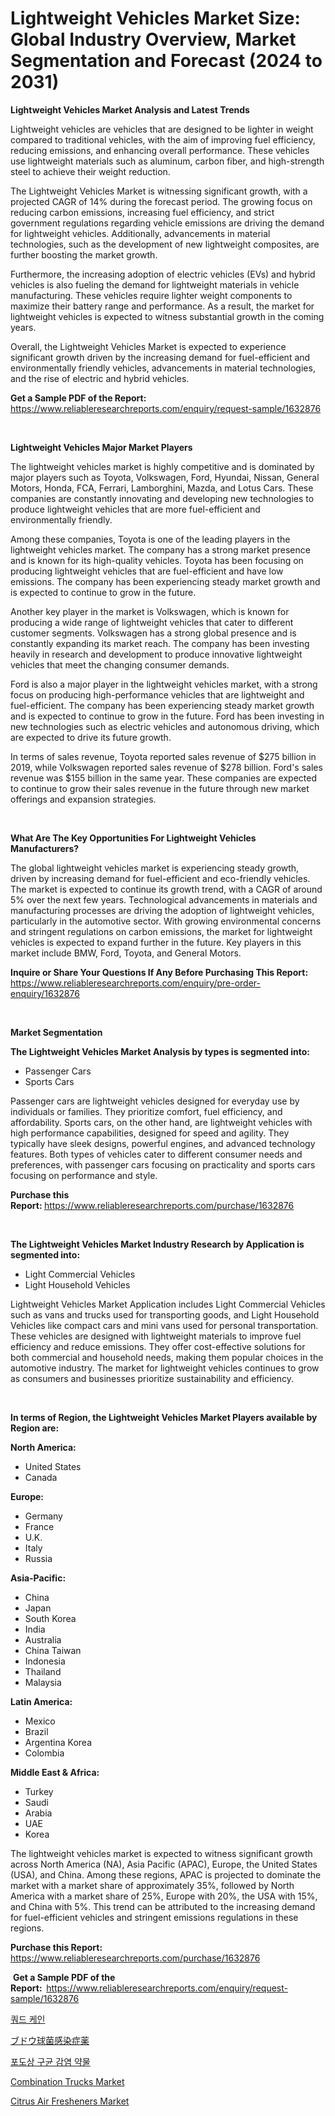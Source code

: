 <p><h1>Lightweight Vehicles Market Size: Global Industry Overview, Market Segmentation and Forecast (2024 to 2031)</h1></p><p><strong>Lightweight Vehicles Market Analysis and Latest Trends</strong></p>
<p><p>Lightweight vehicles are vehicles that are designed to be lighter in weight compared to traditional vehicles, with the aim of improving fuel efficiency, reducing emissions, and enhancing overall performance. These vehicles use lightweight materials such as aluminum, carbon fiber, and high-strength steel to achieve their weight reduction.</p><p>The Lightweight Vehicles Market is witnessing significant growth, with a projected CAGR of 14% during the forecast period. The growing focus on reducing carbon emissions, increasing fuel efficiency, and strict government regulations regarding vehicle emissions are driving the demand for lightweight vehicles. Additionally, advancements in material technologies, such as the development of new lightweight composites, are further boosting the market growth.</p><p>Furthermore, the increasing adoption of electric vehicles (EVs) and hybrid vehicles is also fueling the demand for lightweight materials in vehicle manufacturing. These vehicles require lighter weight components to maximize their battery range and performance. As a result, the market for lightweight vehicles is expected to witness substantial growth in the coming years.</p><p>Overall, the Lightweight Vehicles Market is expected to experience significant growth driven by the increasing demand for fuel-efficient and environmentally friendly vehicles, advancements in material technologies, and the rise of electric and hybrid vehicles.</p></p>
<p><strong>Get a Sample PDF of the Report:&nbsp;</strong> <a href="https://www.reliableresearchreports.com/enquiry/request-sample/1632876">https://www.reliableresearchreports.com/enquiry/request-sample/1632876</a></p>
<p>&nbsp;</p>
<p><strong>Lightweight Vehicles Major Market Players</strong></p>
<p><p>The lightweight vehicles market is highly competitive and is dominated by major players such as Toyota, Volkswagen, Ford, Hyundai, Nissan, General Motors, Honda, FCA, Ferrari, Lamborghini, Mazda, and Lotus Cars. These companies are constantly innovating and developing new technologies to produce lightweight vehicles that are more fuel-efficient and environmentally friendly.</p><p>Among these companies, Toyota is one of the leading players in the lightweight vehicles market. The company has a strong market presence and is known for its high-quality vehicles. Toyota has been focusing on producing lightweight vehicles that are fuel-efficient and have low emissions. The company has been experiencing steady market growth and is expected to continue to grow in the future.</p><p>Another key player in the market is Volkswagen, which is known for producing a wide range of lightweight vehicles that cater to different customer segments. Volkswagen has a strong global presence and is constantly expanding its market reach. The company has been investing heavily in research and development to produce innovative lightweight vehicles that meet the changing consumer demands.</p><p>Ford is also a major player in the lightweight vehicles market, with a strong focus on producing high-performance vehicles that are lightweight and fuel-efficient. The company has been experiencing steady market growth and is expected to continue to grow in the future. Ford has been investing in new technologies such as electric vehicles and autonomous driving, which are expected to drive its future growth.</p><p>In terms of sales revenue, Toyota reported sales revenue of $275 billion in 2019, while Volkswagen reported sales revenue of $278 billion. Ford's sales revenue was $155 billion in the same year. These companies are expected to continue to grow their sales revenue in the future through new market offerings and expansion strategies.</p></p>
<p>&nbsp;</p>
<p><strong>What Are The Key Opportunities For Lightweight Vehicles Manufacturers?</strong></p>
<p><p>The global lightweight vehicles market is experiencing steady growth, driven by increasing demand for fuel-efficient and eco-friendly vehicles. The market is expected to continue its growth trend, with a CAGR of around 5% over the next few years. Technological advancements in materials and manufacturing processes are driving the adoption of lightweight vehicles, particularly in the automotive sector. With growing environmental concerns and stringent regulations on carbon emissions, the market for lightweight vehicles is expected to expand further in the future. Key players in this market include BMW, Ford, Toyota, and General Motors.</p></p>
<p><strong>Inquire or Share Your Questions If Any Before Purchasing This Report:</strong> <a href="https://www.reliableresearchreports.com/enquiry/pre-order-enquiry/1632876">https://www.reliableresearchreports.com/enquiry/pre-order-enquiry/1632876</a></p>
<p>&nbsp;</p>
<p><strong>Market Segmentation</strong></p>
<p><strong>The Lightweight Vehicles Market Analysis by types is segmented into:</strong></p>
<p><ul><li>Passenger Cars</li><li>Sports Cars</li></ul></p>
<p><p>Passenger cars are lightweight vehicles designed for everyday use by individuals or families. They prioritize comfort, fuel efficiency, and affordability. Sports cars, on the other hand, are lightweight vehicles with high performance capabilities, designed for speed and agility. They typically have sleek designs, powerful engines, and advanced technology features. Both types of vehicles cater to different consumer needs and preferences, with passenger cars focusing on practicality and sports cars focusing on performance and style.</p></p>
<p><strong>Purchase this Report:&nbsp;</strong><a href="https://www.reliableresearchreports.com/purchase/1632876">https://www.reliableresearchreports.com/purchase/1632876</a></p>
<p>&nbsp;</p>
<p><strong>The Lightweight Vehicles Market Industry Research by Application is segmented into:</strong></p>
<p><ul><li>Light Commercial Vehicles</li><li>Light Household Vehicles</li></ul></p>
<p><p>Lightweight Vehicles Market Application includes Light Commercial Vehicles such as vans and trucks used for transporting goods, and Light Household Vehicles like compact cars and mini vans used for personal transportation. These vehicles are designed with lightweight materials to improve fuel efficiency and reduce emissions. They offer cost-effective solutions for both commercial and household needs, making them popular choices in the automotive industry. The market for lightweight vehicles continues to grow as consumers and businesses prioritize sustainability and efficiency.</p></p>
<p>&nbsp;</p>
<p><strong>In terms of Region, the Lightweight Vehicles Market Players available by Region are:</strong></p>
<p>
    <p> <strong> North America: </strong>
        <ul>
            <li>United States</li>
            <li>Canada</li>
        </ul>
        </p> 
    <p> <strong> Europe: </strong>
        <ul>
            <li>Germany</li>
            <li>France</li>
            <li>U.K.</li>
            <li>Italy</li>
            <li>Russia</li>
        </ul>
        </p> 
    <p> <strong> Asia-Pacific: </strong>
        <ul>
            <li>China</li>
            <li>Japan</li>
            <li>South Korea</li>
            <li>India</li>
            <li>Australia</li>
            <li>China Taiwan</li>
            <li>Indonesia</li>
            <li>Thailand</li>
            <li>Malaysia</li>
        </ul>
        </p> 
    <p> <strong> Latin America: </strong>
        <ul>
            <li>Mexico</li>
            <li>Brazil</li>
            <li>Argentina Korea</li>
            <li>Colombia</li>
        </ul>
        </p> 
    <p> <strong> Middle East & Africa: </strong>
        <ul>
            <li>Turkey</li>
            <li>Saudi</li>
            <li>Arabia</li>
            <li>UAE</li>
            <li>Korea</li>
        </ul>
    </p>
    </p>
<p><p>The lightweight vehicles market is expected to witness significant growth across North America (NA), Asia Pacific (APAC), Europe, the United States (USA), and China. Among these regions, APAC is projected to dominate the market with a market share of approximately 35%, followed by North America with a market share of 25%, Europe with 20%, the USA with 15%, and China with 5%. This trend can be attributed to the increasing demand for fuel-efficient vehicles and stringent emissions regulations in these regions.</p></p>
<p><strong>Purchase this Report: </strong><a href="https://www.reliableresearchreports.com/purchase/1632876">https://www.reliableresearchreports.com/purchase/1632876</a></p>
<p>&nbsp;<strong>Get a Sample PDF of the Report:&nbsp;&nbsp;</strong><a href="https://www.reliableresearchreports.com/enquiry/request-sample/1632876">https://www.reliableresearchreports.com/enquiry/request-sample/1632876</a></p>
<p><strong></strong></p>
<p><p><a href="https://medium.com/@glendatilghmankmgz0rbhwpy/%EC%BF%BC%EB%93%9C-%EC%BC%80%EC%9D%B8-%EC%8B%9C%EC%9E%A5-%EB%8F%99%ED%96%A5-%EB%B0%8F-%EC%8B%9C%EC%9E%A5-%EB%B6%84%EC%84%9D%EC%9D%80-2024%EB%85%84%EB%B6%80%ED%84%B0-2031%EB%85%84%EA%B9%8C%EC%A7%80-%EC%98%88%EC%B8%A1%EB%90%A9%EB%8B%88%EB%8B%A4-bfb742345d40">쿼드 케인</a></p><p><a href="https://medium.com/@rosario_ramirez1996/staphylococcal-infection-drugs-market-%E6%88%90%E5%8A%9F%E3%81%99%E3%82%8B%E3%83%93%E3%82%B8%E3%83%8D%E3%82%B9%E6%88%A6%E7%95%A5%E3%81%AE%E9%8D%B52031%E5%B9%B4%E3%81%BE%E3%81%A7%E3%81%AE%E4%BA%88%E6%B8%AC-cff2e0d57198">ブドウ球菌感染症薬</a></p><p><a href="https://medium.com/@glendatilghmankmgz0rbhwpy/staphylococcal-%EA%B0%90%EC%97%BC-%EC%B9%98%EB%A3%8C-%EC%8B%9C%EC%9E%A5-%EC%84%B1%EA%B3%B5%EC%A0%81%EC%9D%B8-%EB%B9%84%EC%A6%88%EB%8B%88%EC%8A%A4-%EC%A0%84%EB%9E%B5%EC%9D%98-%EC%97%B4%EC%87%A0-2031%EB%85%84%EA%B9%8C%EC%A7%80-%EC%98%88%EC%B8%A1-45a376ced112">포도상 구균 감염 약물</a></p><p><a href="https://github.com/biheemgalvinlouises6hokrh3h/Market-Research-Report-List-1/blob/main/combination-trucks-market.md">Combination Trucks Market</a></p><p><a href="https://issuu.com/reportprime-2/docs/citrus-air-fresheners-market-size-2030.pptx">Citrus Air Fresheners Market</a></p></p>